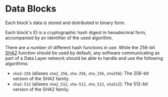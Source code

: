# Data Blocks
Each block's data is stored and distributed in binary form.

Each block's ID is a cryptographic hash digest in hexadecimal form, accompanied by an identifier of the used algorithm.

There are a number of different hash functions in use. While the 256-bit [SHA2](https://en.wikipedia.org/wiki/SHA-2) function should be used by default, any software communicating as part of a Data Layer network should be able to handle and use the following algorithms:
- `sha2-256` (aliases `sha2_256`, `sha-256`, `sha_256`, `sha256`): The 256-bit version of the SHA2 family.
- `sha2-512` (aliases `sha2_512`, `sha-512`, `sha_512`, `sha512`): The 512-bit version of the SHA2 family.